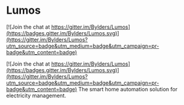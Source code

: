 # Lumos

[![Join the chat at https://gitter.im/Bylders/Lumos](https://badges.gitter.im/Bylders/Lumos.svg)](https://gitter.im/Bylders/Lumos?utm_source=badge&utm_medium=badge&utm_campaign=pr-badge&utm_content=badge)

[![Join the chat at https://gitter.im/Bylders/Lumos](https://badges.gitter.im/Bylders/Lumos.svg)](https://gitter.im/Bylders/Lumos?utm_source=badge&utm_medium=badge&utm_campaign=pr-badge&utm_content=badge)
The smart home automation solution for electricity management.
